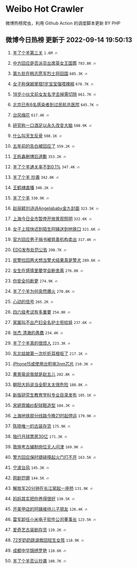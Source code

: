 # Weibo Hot Crawler 



微博热榜爬虫，利用 Github Action 的调度脚本更新 BY PHP 


## 微博今日热榜 更新于 2022-09-14 19:50:13 
1. [羊了个羊第三关](https://s.weibo.com/weibo?q=%23%E7%BE%8A%E4%BA%86%E4%B8%AA%E7%BE%8A%E7%AC%AC%E4%B8%89%E5%85%B3%23&t=31&band_rank=1&Refer=top) `1.6M 🔥` 

1. [中方回应是否派员出席英女王国葬](https://s.weibo.com/weibo?q=%23%E4%B8%AD%E6%96%B9%E5%9B%9E%E5%BA%94%E6%98%AF%E5%90%A6%E6%B4%BE%E5%91%98%E5%87%BA%E5%B8%AD%E8%8B%B1%E5%A5%B3%E7%8E%8B%E5%9B%BD%E8%91%AC%23&t=31&band_rank=2&Refer=top) `783.8K 🔥` 

1. [第九批在韩志愿军烈士将回国](https://s.weibo.com/weibo?q=%23%E7%AC%AC%E4%B9%9D%E6%89%B9%E5%9C%A8%E9%9F%A9%E5%BF%97%E6%84%BF%E5%86%9B%E7%83%88%E5%A3%AB%E5%B0%86%E5%9B%9E%E5%9B%BD%23&t=31&band_rank=3&Refer=top) `685.3K 🔥` 

1. [女子称保姆掌掴1岁宝宝强喂辣椒](https://s.weibo.com/weibo?q=%23%E5%A5%B3%E5%AD%90%E7%A7%B0%E4%BF%9D%E5%A7%86%E6%8E%8C%E6%8E%B41%E5%B2%81%E5%AE%9D%E5%AE%9D%E5%BC%BA%E5%96%82%E8%BE%A3%E6%A4%92%23&t=31&band_rank=4&Refer=top) `678.7K 🔥` 

1. [18岁小伙文前女友名字去掉需切除](https://s.weibo.com/weibo?q=%2318%E5%B2%81%E5%B0%8F%E4%BC%99%E6%96%87%E5%89%8D%E5%A5%B3%E5%8F%8B%E5%90%8D%E5%AD%97%E5%8E%BB%E6%8E%89%E9%9C%80%E5%88%87%E9%99%A4%23&t=31&band_rank=5&Refer=top) `661.7K 🔥` 

1. [北京已有6名感染者到过民航总医院](https://s.weibo.com/weibo?q=%23%E5%8C%97%E4%BA%AC%E5%B7%B2%E6%9C%896%E5%90%8D%E6%84%9F%E6%9F%93%E8%80%85%E5%88%B0%E8%BF%87%E6%B0%91%E8%88%AA%E6%80%BB%E5%8C%BB%E9%99%A2%23&t=31&band_rank=6&Refer=top) `645.7K 🔥` 

1. [台风梅花](https://s.weibo.com/weibo?q=%23%E5%8F%B0%E9%A3%8E%E6%A2%85%E8%8A%B1%23&t=31&band_rank=7&Refer=top) `617.4K 🔥` 

1. [研究称一口酒足以永久改变大脑](https://s.weibo.com/weibo?q=%23%E7%A0%94%E7%A9%B6%E7%A7%B0%E4%B8%80%E5%8F%A3%E9%85%92%E8%B6%B3%E4%BB%A5%E6%B0%B8%E4%B9%85%E6%94%B9%E5%8F%98%E5%A4%A7%E8%84%91%23&t=31&band_rank=8&Refer=top) `588.9K 🔥` 

1. [什么叫天生反骨](https://s.weibo.com/weibo?q=%23%E4%BB%80%E4%B9%88%E5%8F%AB%E5%A4%A9%E7%94%9F%E5%8F%8D%E9%AA%A8%23&t=31&band_rank=9&Refer=top) `508.1K 🔥` 

1. [五年前的告白被回应了](https://s.weibo.com/weibo?q=%23%E4%BA%94%E5%B9%B4%E5%89%8D%E7%9A%84%E5%91%8A%E7%99%BD%E8%A2%AB%E5%9B%9E%E5%BA%94%E4%BA%86%23&t=31&band_rank=10&Refer=top) `359.2K 🔥` 

1. [王栎鑫删博后道歉](https://s.weibo.com/weibo?q=%23%E7%8E%8B%E6%A0%8E%E9%91%AB%E5%88%A0%E5%8D%9A%E5%90%8E%E9%81%93%E6%AD%89%23&t=31&band_rank=11&Refer=top) `353.2K 🔥` 

1. [羊了个羊通关率不到0.1%](https://s.weibo.com/weibo?q=%23%E7%BE%8A%E4%BA%86%E4%B8%AA%E7%BE%8A%E9%80%9A%E5%85%B3%E7%8E%87%E4%B8%8D%E5%88%B00.1%25%23&t=31&band_rank=12&Refer=top) `347.4K 🔥` 

1. [羊了个羊 抄袭](https://s.weibo.com/weibo?q=%E7%BE%8A%E4%BA%86%E4%B8%AA%E7%BE%8A%20%E6%8A%84%E8%A2%AD&t=31&band_rank=13&Refer=top) `342.0K 🔥` 

1. [王鹤棣直播](https://s.weibo.com/weibo?q=%23%E7%8E%8B%E9%B9%A4%E6%A3%A3%E7%9B%B4%E6%92%AD%23&t=31&band_rank=14&Refer=top) `340.1K 🔥` 

1. [羊了个羊](https://s.weibo.com/weibo?q=%23%E7%BE%8A%E4%BA%86%E4%B8%AA%E7%BE%8A%23&t=31&band_rank=15&Refer=top) `330.9K 🔥` 

1. [赵丽颖刘诗诗Angelababy金九封面](https://s.weibo.com/weibo?q=%23%E8%B5%B5%E4%B8%BD%E9%A2%96%E5%88%98%E8%AF%97%E8%AF%97Angelababy%E9%87%91%E4%B9%9D%E5%B0%81%E9%9D%A2%23&t=31&band_rank=16&Refer=top) `323.5K 🔥` 

1. [上海今日全市暂停开放景观照明](https://s.weibo.com/weibo?q=%23%E4%B8%8A%E6%B5%B7%E4%BB%8A%E6%97%A5%E5%85%A8%E5%B8%82%E6%9A%82%E5%81%9C%E5%BC%80%E6%94%BE%E6%99%AF%E8%A7%82%E7%85%A7%E6%98%8E%23&t=31&band_rank=17&Refer=top) `322.6K 🔥` 

1. [女子上班快迟到陌生阿姨送到地铁口](https://s.weibo.com/weibo?q=%23%E5%A5%B3%E5%AD%90%E4%B8%8A%E7%8F%AD%E5%BF%AB%E8%BF%9F%E5%88%B0%E9%99%8C%E7%94%9F%E9%98%BF%E5%A7%A8%E9%80%81%E5%88%B0%E5%9C%B0%E9%93%81%E5%8F%A3%23&t=31&band_rank=18&Refer=top) `321.6K 🔥` 

1. [官方回应男子捐书被慈善机构卖出](https://s.weibo.com/weibo?q=%23%E5%AE%98%E6%96%B9%E5%9B%9E%E5%BA%94%E7%94%B7%E5%AD%90%E6%8D%90%E4%B9%A6%E8%A2%AB%E6%85%88%E5%96%84%E6%9C%BA%E6%9E%84%E5%8D%96%E5%87%BA%23&t=31&band_rank=19&Refer=top) `317.4K 🔥` 

1. [EDG发布处罚公告](https://s.weibo.com/weibo?q=%23EDG%E5%8F%91%E5%B8%83%E5%A4%84%E7%BD%9A%E5%85%AC%E5%91%8A%23&t=31&band_rank=20&Refer=top) `298.7K 🔥` 

1. [民警捡回两犬想当警犬结果真是警犬](https://s.weibo.com/weibo?q=%23%E6%B0%91%E8%AD%A6%E6%8D%A1%E5%9B%9E%E4%B8%A4%E7%8A%AC%E6%83%B3%E5%BD%93%E8%AD%A6%E7%8A%AC%E7%BB%93%E6%9E%9C%E7%9C%9F%E6%98%AF%E8%AD%A6%E7%8A%AC%23&t=31&band_rank=21&Refer=top) `289.6K 🔥` 

1. [女生在感情里要学会断舍离](https://s.weibo.com/weibo?q=%23%E5%A5%B3%E7%94%9F%E5%9C%A8%E6%84%9F%E6%83%85%E9%87%8C%E8%A6%81%E5%AD%A6%E4%BC%9A%E6%96%AD%E8%88%8D%E7%A6%BB%23&t=31&band_rank=22&Refer=top) `276.8K 🔥` 

1. [你安全吗断更](https://s.weibo.com/weibo?q=%23%E4%BD%A0%E5%AE%89%E5%85%A8%E5%90%97%E6%96%AD%E6%9B%B4%23&t=31&band_rank=23&Refer=top) `274.9K 🔥` 

1. [羊了个羊为何突然爆火](https://s.weibo.com/weibo?q=%23%E7%BE%8A%E4%BA%86%E4%B8%AA%E7%BE%8A%E4%B8%BA%E4%BD%95%E7%AA%81%E7%84%B6%E7%88%86%E7%81%AB%23&t=31&band_rank=24&Refer=top) `270.8K 🔥` 

1. [心动的信号](https://s.weibo.com/weibo?q=%E5%BF%83%E5%8A%A8%E7%9A%84%E4%BF%A1%E5%8F%B7&t=31&band_rank=25&Refer=top) `265.2K 🔥` 

1. [四六级考试有多重要](https://s.weibo.com/weibo?q=%23%E5%9B%9B%E5%85%AD%E7%BA%A7%E8%80%83%E8%AF%95%E6%9C%89%E5%A4%9A%E9%87%8D%E8%A6%81%23&t=31&band_rank=26&Refer=top) `254.8K 🔥` 

1. [家属叫不出产妇全名护士拒给娃](https://s.weibo.com/weibo?q=%23%E5%AE%B6%E5%B1%9E%E5%8F%AB%E4%B8%8D%E5%87%BA%E4%BA%A7%E5%A6%87%E5%85%A8%E5%90%8D%E6%8A%A4%E5%A3%AB%E6%8B%92%E7%BB%99%E5%A8%83%23&t=31&band_rank=27&Refer=top) `237.6K 🔥` 

1. [张杰 清澈的愚蠢](https://s.weibo.com/weibo?q=%23%E5%BC%A0%E6%9D%B0%20%E6%B8%85%E6%BE%88%E7%9A%84%E6%84%9A%E8%A0%A2%23&t=31&band_rank=28&Refer=top) `234.4K 🔥` 

1. [羊了个羊真的很烦人](https://s.weibo.com/weibo?q=%23%E7%BE%8A%E4%BA%86%E4%B8%AA%E7%BE%8A%E7%9C%9F%E7%9A%84%E5%BE%88%E7%83%A6%E4%BA%BA%23&t=31&band_rank=29&Refer=top) `223.3K 🔥` 

1. [东北姑娘第一次吃折耳根呕了](https://s.weibo.com/weibo?q=%23%E4%B8%9C%E5%8C%97%E5%A7%91%E5%A8%98%E7%AC%AC%E4%B8%80%E6%AC%A1%E5%90%83%E6%8A%98%E8%80%B3%E6%A0%B9%E5%91%95%E4%BA%86%23&t=31&band_rank=30&Refer=top) `217.1K 🔥` 

1. [iPhone15或使用台积电3nm芯片](https://s.weibo.com/weibo?q=%23iPhone15%E6%88%96%E4%BD%BF%E7%94%A8%E5%8F%B0%E7%A7%AF%E7%94%B53nm%E8%8A%AF%E7%89%87%23&t=31&band_rank=31&Refer=top) `210.3K 🔥` 

1. [黄景瑜说我就是赵五儿](https://s.weibo.com/weibo?q=%23%E9%BB%84%E6%99%AF%E7%91%9C%E8%AF%B4%E6%88%91%E5%B0%B1%E6%98%AF%E8%B5%B5%E4%BA%94%E5%84%BF%23&t=31&band_rank=32&Refer=top) `202.8K 🔥` 

1. [朝阳大妈说当全职太太很危险](https://s.weibo.com/weibo?q=%23%E6%9C%9D%E9%98%B3%E5%A4%A7%E5%A6%88%E8%AF%B4%E5%BD%93%E5%85%A8%E8%81%8C%E5%A4%AA%E5%A4%AA%E5%BE%88%E5%8D%B1%E9%99%A9%23&t=31&band_rank=33&Refer=top) `188.8K 🔥` 

1. [新版研究生教育学科专业目录发布](https://s.weibo.com/weibo?q=%23%E6%96%B0%E7%89%88%E7%A0%94%E7%A9%B6%E7%94%9F%E6%95%99%E8%82%B2%E5%AD%A6%E7%A7%91%E4%B8%93%E4%B8%9A%E7%9B%AE%E5%BD%95%E5%8F%91%E5%B8%83%23&t=31&band_rank=34&Refer=top) `185.1K 🔥` 

1. [宋妍霏婚纱配球鞋造型](https://s.weibo.com/weibo?q=%23%E5%AE%8B%E5%A6%8D%E9%9C%8F%E5%A9%9A%E7%BA%B1%E9%85%8D%E7%90%83%E9%9E%8B%E9%80%A0%E5%9E%8B%23&t=31&band_rank=35&Refer=top) `184.3K 🔥` 

1. [上海地铁部分线路今晚21时起停运](https://s.weibo.com/weibo?q=%23%E4%B8%8A%E6%B5%B7%E5%9C%B0%E9%93%81%E9%83%A8%E5%88%86%E7%BA%BF%E8%B7%AF%E4%BB%8A%E6%99%9A21%E6%97%B6%E8%B5%B7%E5%81%9C%E8%BF%90%23&t=31&band_rank=36&Refer=top) `179.9K 🔥` 

1. [陈晓唯一的古装存货](https://s.weibo.com/weibo?q=%23%E9%99%88%E6%99%93%E5%94%AF%E4%B8%80%E7%9A%84%E5%8F%A4%E8%A3%85%E5%AD%98%E8%B4%A7%23&t=31&band_rank=37&Refer=top) `175.9K 🔥` 

1. [独行月球票房30亿](https://s.weibo.com/weibo?q=%23%E7%8B%AC%E8%A1%8C%E6%9C%88%E7%90%83%E7%A5%A8%E6%88%BF30%E4%BA%BF%23&t=31&band_rank=38&Refer=top) `171.3K 🔥` 

1. [敦煌考古编制岗位无人问津](https://s.weibo.com/weibo?q=%23%E6%95%A6%E7%85%8C%E8%80%83%E5%8F%A4%E7%BC%96%E5%88%B6%E5%B2%97%E4%BD%8D%E6%97%A0%E4%BA%BA%E9%97%AE%E6%B4%A5%23&t=31&band_rank=39&Refer=top) `169.9K 🔥` 

1. [警方回应保时捷碰撞起火门打不开](https://s.weibo.com/weibo?q=%23%E8%AD%A6%E6%96%B9%E5%9B%9E%E5%BA%94%E4%BF%9D%E6%97%B6%E6%8D%B7%E7%A2%B0%E6%92%9E%E8%B5%B7%E7%81%AB%E9%97%A8%E6%89%93%E4%B8%8D%E5%BC%80%23&t=31&band_rank=40&Refer=top) `163.5K 🔥` 

1. [宁波台风](https://s.weibo.com/weibo?q=%23%E5%AE%81%E6%B3%A2%E5%8F%B0%E9%A3%8E%23&t=31&band_rank=41&Refer=top) `145.3K 🔥` 

1. [网剧罚罪](https://s.weibo.com/weibo?q=%23%E7%BD%91%E5%89%A7%E7%BD%9A%E7%BD%AA%23&t=31&band_rank=42&Refer=top) `144.5K 🔥` 

1. [解放军20分钟在长江架起一座桥](https://s.weibo.com/weibo?q=%23%E8%A7%A3%E6%94%BE%E5%86%9B20%E5%88%86%E9%92%9F%E5%9C%A8%E9%95%BF%E6%B1%9F%E6%9E%B6%E8%B5%B7%E4%B8%80%E5%BA%A7%E6%A1%A5%23&t=31&band_rank=43&Refer=top) `131.9K 🔥` 

1. [妈妈其实把你养得很好](https://s.weibo.com/weibo?q=%23%E5%A6%88%E5%A6%88%E5%85%B6%E5%AE%9E%E6%8A%8A%E4%BD%A0%E5%85%BB%E5%BE%97%E5%BE%88%E5%A5%BD%23&t=31&band_rank=44&Refer=top) `130.5K 🔥` 

1. [开美甲店的阿姨接待儿子朋友](https://s.weibo.com/weibo?q=%E5%BC%80%E7%BE%8E%E7%94%B2%E5%BA%97%E7%9A%84%E9%98%BF%E5%A7%A8%E6%8E%A5%E5%BE%85%E5%84%BF%E5%AD%90%E6%9C%8B%E5%8F%8B&t=31&band_rank=45&Refer=top) `126.4K 🔥` 

1. [雷军卸任小米电子软件公司董事长](https://s.weibo.com/weibo?q=%23%E9%9B%B7%E5%86%9B%E5%8D%B8%E4%BB%BB%E5%B0%8F%E7%B1%B3%E7%94%B5%E5%AD%90%E8%BD%AF%E4%BB%B6%E5%85%AC%E5%8F%B8%E8%91%A3%E4%BA%8B%E9%95%BF%23&t=31&band_rank=46&Refer=top) `123.5K 🔥` 

1. [爱奇艺古装剧存货](https://s.weibo.com/weibo?q=%23%E7%88%B1%E5%A5%87%E8%89%BA%E5%8F%A4%E8%A3%85%E5%89%A7%E5%AD%98%E8%B4%A7%23&t=31&band_rank=47&Refer=top) `120.2K 🔥` 

1. [72岁奶奶跳湖救回轻生女孩](https://s.weibo.com/weibo?q=%2372%E5%B2%81%E5%A5%B6%E5%A5%B6%E8%B7%B3%E6%B9%96%E6%95%91%E5%9B%9E%E8%BD%BB%E7%94%9F%E5%A5%B3%E5%AD%A9%23&t=31&band_rank=48&Refer=top) `118.9K 🔥` 

1. [成都中华锦绣罗艳](https://s.weibo.com/weibo?q=%E6%88%90%E9%83%BD%E4%B8%AD%E5%8D%8E%E9%94%A6%E7%BB%A3%E7%BD%97%E8%89%B3&t=31&band_rank=49&Refer=top) `118.6K 🔥` 

1. [羊了个羊否认抄袭](https://s.weibo.com/weibo?q=%23%E7%BE%8A%E4%BA%86%E4%B8%AA%E7%BE%8A%E5%90%A6%E8%AE%A4%E6%8A%84%E8%A2%AD%23&t=31&band_rank=50&Refer=top) `108.7K 🔥` 

